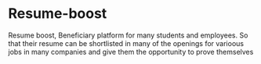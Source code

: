 # Resume-boost
Resume boost, Beneficiary platform for many students and employees. So that their resume can be shortlisted in many of the openings for varioous jobs in many companies and give them the opportunity to prove themselves
